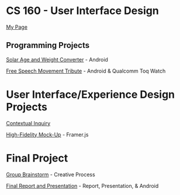 CS 160 - User Interface Design
==============================

[My Page](http://www.hackster.io/user2184)


Programming Projects
--------------------

[Solar Age and Weight Converter](http://www.hackster.io/user2184/prog01-solar-you) - Android

[Free Speech Movement Tribute](http://www.hackster.io/user2184/free-speech-movement-a-tribute) - Android & Qualcomm Toq Watch


# User Interface/Experience Design Projects

[Contextual Inquiry](http://www.hackster.io/user2184/design-01-watches-in-the-wild)

[High-Fidelity Mock-Up](http://www.hackster.io/user2184/derivewatch) - Framer.js


# Final Project

[Group Brainstorm](http://www.hackster.io/2-night-s-watch/the-search-for-brian-storm) - Creative Process

[Final Report and Presentation](http://www.hackster.io/nightwatch/watchout) - Report, Presentation, & Android

